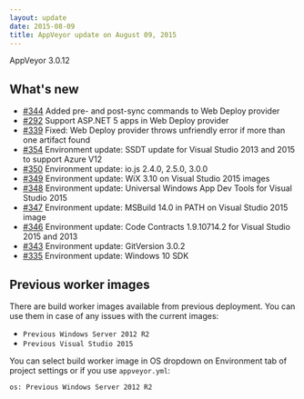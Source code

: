 ```yaml
---
layout: update
date: 2015-08-09
title: AppVeyor update on August 09, 2015
---
```


AppVeyor 3.0.12

## What's new

* [#344](https://github.com/appveyor/ci/issues/344) Added pre- and post-sync commands to Web Deploy provider
* [#292](https://github.com/appveyor/ci/issues/292) Support ASP.NET 5 apps in Web Deploy provider
* [#339](https://github.com/appveyor/ci/issues/339) Fixed: Web Deploy provider throws unfriendly error if more than one artifact found
* [#354](https://github.com/appveyor/ci/issues/354) Environment update: SSDT update for Visual Studio 2013 and 2015 to support Azure V12
* [#350](https://github.com/appveyor/ci/issues/350) Environment update: io.js 2.4.0, 2.5.0, 3.0.0
* [#349](https://github.com/appveyor/ci/issues/349) Environment update: WiX 3.10 on Visual Studio 2015 images
* [#348](https://github.com/appveyor/ci/issues/348) Environment update: Universal Windows App Dev Tools for Visual Studio 2015
* [#347](https://github.com/appveyor/ci/issues/347) Environment update: MSBuild 14.0 in PATH on Visual Studio 2015 image
* [#346](https://github.com/appveyor/ci/issues/346) Environment update: Code Contracts 1.9.10714.2 for Visual Studio 2015 and 2013
* [#343](https://github.com/appveyor/ci/issues/343) Environment update: GitVersion 3.0.2
* [#335](https://github.com/appveyor/ci/issues/335) Environment update: Windows 10 SDK

## Previous worker images

There are build worker images available from previous deployment. You can use them in case of any issues with the current images:

- `Previous Windows Server 2012 R2`
- `Previous Visual Studio 2015`

You can select build worker image in OS dropdown on Environment tab of project settings or if you use `appveyor.yml`:

    os: Previous Windows Server 2012 R2